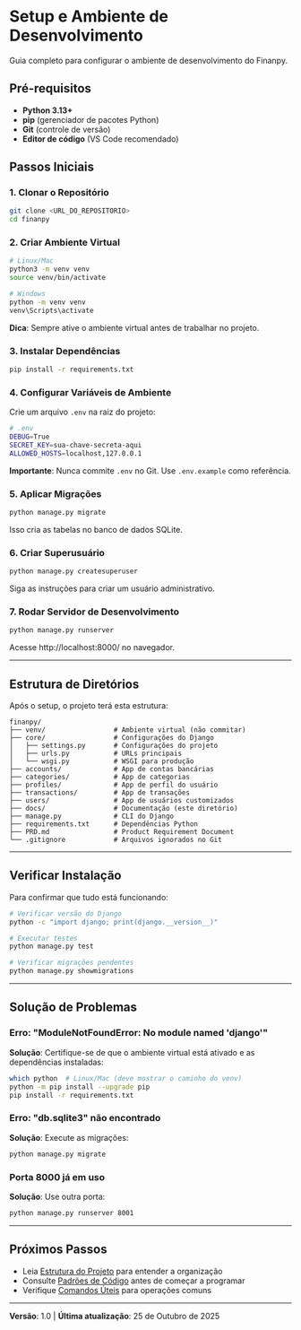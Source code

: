 # Setup e Ambiente de Desenvolvimento

Guia completo para configurar o ambiente de desenvolvimento do Finanpy.

## Pré-requisitos

- **Python 3.13+**
- **pip** (gerenciador de pacotes Python)
- **Git** (controle de versão)
- **Editor de código** (VS Code recomendado)

## Passos Iniciais

### 1. Clonar o Repositório

```bash
git clone <URL_DO_REPOSITORIO>
cd finanpy
```

### 2. Criar Ambiente Virtual

```bash
# Linux/Mac
python3 -m venv venv
source venv/bin/activate

# Windows
python -m venv venv
venv\Scripts\activate
```

**Dica**: Sempre ative o ambiente virtual antes de trabalhar no projeto.

### 3. Instalar Dependências

```bash
pip install -r requirements.txt
```

### 4. Configurar Variáveis de Ambiente

Crie um arquivo `.env` na raiz do projeto:

```bash
# .env
DEBUG=True
SECRET_KEY=sua-chave-secreta-aqui
ALLOWED_HOSTS=localhost,127.0.0.1
```

**Importante**: Nunca commite `.env` no Git. Use `.env.example` como referência.

### 5. Aplicar Migrações

```bash
python manage.py migrate
```

Isso cria as tabelas no banco de dados SQLite.

### 6. Criar Superusuário

```bash
python manage.py createsuperuser
```

Siga as instruções para criar um usuário administrativo.

### 7. Rodar Servidor de Desenvolvimento

```bash
python manage.py runserver
```

Acesse http://localhost:8000/ no navegador.

---

## Estrutura de Diretórios

Após o setup, o projeto terá esta estrutura:

```
finanpy/
├── venv/                 # Ambiente virtual (não commitar)
├── core/                 # Configurações do Django
│   ├── settings.py       # Configurações do projeto
│   ├── urls.py           # URLs principais
│   └── wsgi.py           # WSGI para produção
├── accounts/             # App de contas bancárias
├── categories/           # App de categorias
├── profiles/             # App de perfil do usuário
├── transactions/         # App de transações
├── users/                # App de usuários customizados
├── docs/                 # Documentação (este diretório)
├── manage.py             # CLI do Django
├── requirements.txt      # Dependências Python
├── PRD.md                # Product Requirement Document
└── .gitignore            # Arquivos ignorados no Git
```

---

## Verificar Instalação

Para confirmar que tudo está funcionando:

```bash
# Verificar versão do Django
python -c "import django; print(django.__version__)"

# Executar testes
python manage.py test

# Verificar migrações pendentes
python manage.py showmigrations
```

---

## Solução de Problemas

### Erro: "ModuleNotFoundError: No module named 'django'"

**Solução**: Certifique-se de que o ambiente virtual está ativado e as dependências instaladas:

```bash
which python  # Linux/Mac (deve mostrar o caminho do venv)
python -m pip install --upgrade pip
pip install -r requirements.txt
```

### Erro: "db.sqlite3" não encontrado

**Solução**: Execute as migrações:

```bash
python manage.py migrate
```

### Porta 8000 já em uso

**Solução**: Use outra porta:

```bash
python manage.py runserver 8001
```

---

## Próximos Passos

- Leia [Estrutura do Projeto](./02-estrutura-projeto.md) para entender a organização
- Consulte [Padrões de Código](./03-padroes-codigo.md) antes de começar a programar
- Verifique [Comandos Úteis](./09-comandos-uteis.md) para operações comuns

---

**Versão**: 1.0 | **Última atualização**: 25 de Outubro de 2025
